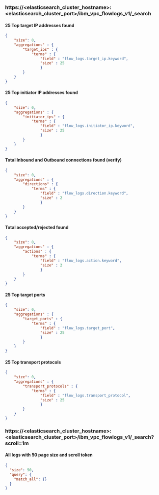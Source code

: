 
### https://<elasticsearch_cluster_hostname>:<elasticsearch_cluster_port>/ibm_vpc_flowlogs_v1/_search

#### 25 Top target IP addresses found 
```json
{
	"size": 0,
	"aggregations" : {
		"target_ips" : {
			"terms" : { 
				"field" : "flow_logs.target_ip.keyword",  
				"size" : 25 
				}
		}
	}
}
```

#### 25 Top initiator IP addresses found 

```json
{
	"size": 0,
	"aggregations" : {
		"initiator_ips" : {
			"terms" : { 
				"field" : "flow_logs.initiator_ip.keyword",  
				"size" : 25 
				}
		}
	}
}
```

#### Total Inbound and Outbound connections found (verify)

```json
{
	"size": 0,
	"aggregations" : {
		"directions" : {
			"terms" : { 
				"field" : "flow_logs.direction.keyword",  
				"size" : 2
				}
		}
	}
}
```

#### Total accepted/rejected found
```json
{
	"size": 0,
	"aggregations" : {
		"actions" : {
			"terms" : { 
				"field" : "flow_logs.action.keyword",  
				"size" : 2
				}
		}
	}
}
```


#### 25 Top target ports 

```json
{
	"size": 0,
	"aggregations" : {
		"target_ports" : {
			"terms" : { 
				"field" : "flow_logs.target_port",  
				"size" : 25 
				}
		}
	}
}
```

#### 25 Top transport protocols 

```json
{
	"size": 0,
	"aggregations" : {
		"transport_protocols" : {
			"terms" : { 
				"field" : "flow_logs.transport_protocol",  
				"size" : 25 
				}
		}
	}
}
```

### https://<elasticsearch_cluster_hostname>:<elasticsearch_cluster_port>/ibm_vpc_flowlogs_v1/_search?scroll=1m


#### All logs with 50 page size and scroll token
```json
{
  "size": 50,
  "query": {
    "match_all": {}
  }
}
```